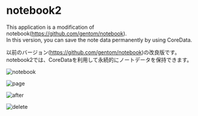 # notebook2
This application is a modification of notebook(https://github.com/gentom/notebook).  
In this version, you can save the note data permanently by using CoreData.    

以前のバージョン(https://github.com/gentom/notebook)の改良版です。  
notebook2では、CoreDataを利用して永続的にノートデータを保持できます。

![notebook]()  

![page]()

![after]()

![delete]()